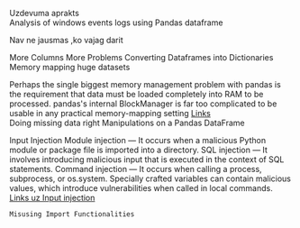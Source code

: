 Uzdevuma aprakts  
Analysis of windows events logs using Pandas dataframe


Nav ne jausmas ,ko vajag darit

 More Columns More Problems
Converting Dataframes into Dictionaries
Memory mapping huge datasets

Perhaps the single biggest memory management problem with pandas is the requirement that data must be loaded completely into RAM to be processed. pandas's internal BlockManager is far too complicated to be usable in any practical memory-mapping setting [Links](https://wesmckinney.com/blog/apache-arrow-pandas-internals/)  
 Doing missing data right
 Manipulations on a Pandas DataFrame
 
 Input Injection
     Module injection — It occurs when a malicious Python module or package file is imported into a directory.
    SQL injection — It involves introducing malicious input that is executed in the context of SQL statements.
    Command injection — It occurs when calling a process, subprocess, or os.system. Specially crafted variables can contain malicious values, which introduce vulnerabilities when called in local commands.
    [Links uz Input injection](https://itnext.io/common-python-security-problems-ffedbae7b11c)
    
    Misusing Import Functionalities 
    
 
